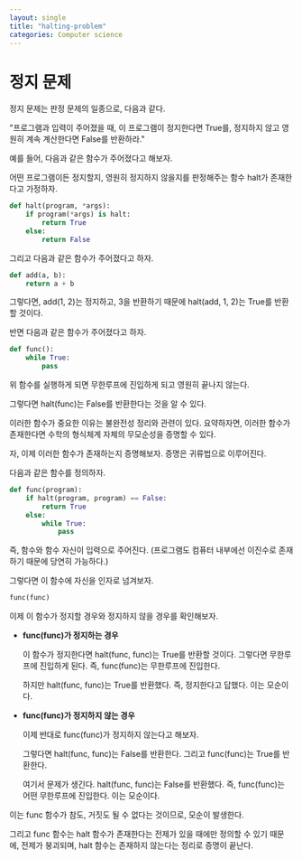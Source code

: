 ```yaml
---
layout: single
title: "halting-problem"
categories: Computer science
---
```


# 정지 문제

정지 문제는 판정 문제의 일종으로, 다음과 같다. 

"프로그램과 입력이 주어졌을 때, 이 프로그램이 정지한다면 True를, 정지하지 않고 영원히 계속 계산한다면 False를 반환하라."

예를 들어, 다음과 같은 함수가 주어졌다고 해보자.

어떤 프로그램이든 정지할지, 영원히 정지하지 않을지를 판정해주는 함수 halt가 존재한다고 가정하자.

```py
def halt(program, *args):
    if program(*args) is halt:
        return True
    else:
        return False
```

그리고 다음과 같은 함수가 주어졌다고 하자.

```py
def add(a, b):
    return a + b 
```

그렇다면, add(1, 2)는 정지하고, 3을 반환하기 때문에 halt(add, 1, 2)는 True를 반환할 것이다.

반면 다음과 같은 함수가 주어졌다고 하자.

```py
def func():
    while True:
        pass
```

위 함수를 실행하게 되면 무한루프에 진입하게 되고 영원히 끝나지 않는다.

그렇다면 halt(func)는 False를 반환한다는 것을 알 수 있다.

이러한 함수가 중요한 이유는 불완전성 정리와 관련이 있다.
요약하자면, 이러한 함수가 존재한다면 수학의 형식체계 자체의 무모순성을 증명할 수 있다.

자, 이제 이러한 함수가 존재하는지 증명해보자. 증명은 귀류법으로 이루어진다.

다음과 같은 함수를 정의하자.

```py
def func(program):
    if halt(program, program) == False:
        return True
    else:
        while True:
            pass
```

즉, 함수와 함수 자신이 입력으로 주어진다. (프로그램도 컴퓨터 내부에선 이진수로 존재하기 때문에 당연히 가능하다.)

그렇다면 이 함수에 자신을 인자로 넘겨보자.

```py
func(func)
```

이제 이 함수가 정지할 경우와 정지하지 않을 경우를 확인해보자.

- **func(func)가 정지하는 경우**

    이 함수가 정지한다면 halt(func, func)는 True를 반환할 것이다. 그렇다면 무한루프에 진입하게 된다. 즉, func(func)는 무한루프에 진입한다. 
    
    하지만 halt(func, func)는 True를 반환했다. 즉, 정지한다고 답했다. 이는 모순이다.

- **func(func)가 정지하지 않는 경우**

    이제 반대로 func(func)가 정지하지 않는다고 해보자.

    그렇다면 halt(func, func)는 False를 반환한다. 그리고 func(func)는 True를 반환한다.

    여기서 문제가 생긴다. halt(func, func)는 False를 반환했다. 즉, func(func)는 어떤 무한루프에 진입한다. 이는 모순이다.

이는 func 함수가 참도, 거짓도 될 수 없다는 것이므로, 모순이 발생한다.

그리고 func 함수는 halt 함수가 존재한다는 전제가 있을 때에만 정의할 수 있기 때문에, 전제가 붕괴되며, halt 함수는 존재하지 않는다는 정리로 증명이 끝난다.